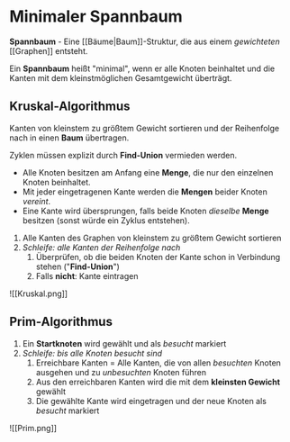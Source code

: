 # Minimaler Spannbaum
**Spannbaum** - Eine [[Bäume|Baum]]-Struktur, die aus einem *gewichteten* [[Graphen]] entsteht.

Ein **Spannbaum** heißt "minimal", wenn er alle Knoten beinhaltet und die Kanten mit dem kleinstmöglichen Gesamtgewicht überträgt.

## Kruskal-Algorithmus
Kanten von kleinstem zu größtem Gewicht sortieren und der Reihenfolge nach in einen **Baum** übertragen.

Zyklen müssen explizit durch **Find-Union** vermieden werden.
- Alle Knoten besitzen am Anfang eine **Menge**, die nur den einzelnen Knoten beinhaltet.
- Mit jeder eingetragenen Kante werden die **Mengen** beider Knoten *vereint*.
- Eine Kante wird übersprungen, falls beide Knoten *dieselbe* **Menge** besitzen (sonst würde ein Zyklus entstehen).

1. Alle Kanten des Graphen von kleinstem zu größtem Gewicht sortieren
2. *Schleife: alle Kanten der Reihenfolge nach*
	1. Überprüfen, ob die beiden Knoten der Kante schon in Verbindung stehen ("**Find-Union**")
	2. Falls **nicht**: Kante eintragen

![[Kruskal.png]]

## Prim-Algorithmus
1. Ein **Startknoten** wird gewählt und als *besucht* markiert
2. *Schleife: bis alle Knoten besucht sind*
	1. Erreichbare Kanten = Alle Kanten, die von allen *besuchten* Knoten ausgehen und zu *unbesuchten* Knoten führen
	2. Aus den erreichbaren Kanten wird die mit dem **kleinsten Gewicht** gewählt
	3. Die gewählte Kante wird eingetragen und der neue Knoten als *besucht* markiert

![[Prim.png]]

